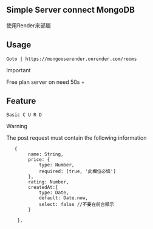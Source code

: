 ## Simple Server connect MongoDB
使用Render來部屬

## Usage
```
Goto | https://mongooserender.onrender.com/rooms
```

> [!IMPORTANT]
>Free plan server on need 50s +

## Feature
```
Basic C U R D
```

>[!Warning]
>The post request must contain the following information
```
   {
        name: String,
        price: {
            type: Number,
            required: [true, '此欄位必填']
        },
        rating: Number,
        createdAt:{
            type: Date,
            default: Date.now,
            select: false //不要在前台顯示
        }
        
    },
```
